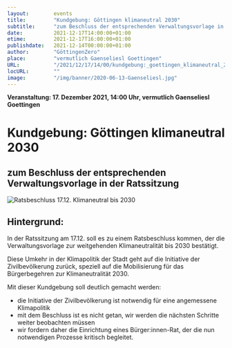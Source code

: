 ```yaml
---
layout:        events
title:         "Kundgebung: Göttingen klimaneutral 2030"
subtitle:      "zum Beschluss der entsprechenden Verwaltungsvorlage in der Ratssitzung"
date:          2021-12-17T14:00:00+01:00
etime:         2021-12-17T16:00:00+01:00
publishdate:   2021-12-14T00:00:00+01:00
author:        "GöttingenZero"
place:         "vermutlich Gaenseliesl Goettingen"
URL:           "/2021/12/17/14/00/kundgebung:_goettingen_klimaneutral_2030"
locURL:        ""
image:         "/img/banner/2020-06-13-Gaenseliesl.jpg"
---
```


**Veranstaltung: 17. Dezember 2021, 14:00 Uhr, vermutlich Gaenseliesl Goettingen**

Kundgebung: Göttingen klimaneutral 2030
===========

zum Beschluss der entsprechenden Verwaltungsvorlage in der Ratssitzung
-----------


![Ratsbeschluss 17.12. Klimaneutral bis 2030](/img/event/Ratsbeschluss17-12-Klimaneutral_bis_2030.png)


Hintergrund:
-----------

In der Ratssitzung am 17.12. soll es zu einem Ratsbeschluss kommen, der die 
Verwaltungsvorlage zur weitgehenden Klimaneutralität bis 2030
bestätigt. 

Diese Umkehr in der Klimapolitik der Stadt geht auf die Initiative der Zivilbevölkerung
zurück, speziell auf die Mobilisierung für das Bürgerbegehren zur Klimaneutralität 2030.

Mit dieser Kundgebung soll deutlich gemacht werden:

- die Initiative der Zivilbevölkerung ist notwendig für eine angemessene
  Klimapolitik
- mit dem Beschluss ist es nicht getan, wir werden die nächsten Schritte weiter beobachten müssen
- wir fordern daher die Einrichtung eines Bürger:innen-Rat, der die nun notwendigen Prozesse kritisch begleitet.

